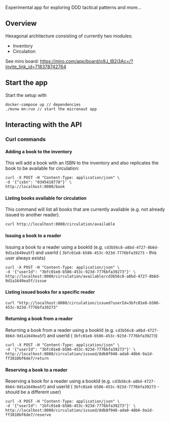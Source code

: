 Experimental app for exploring DDD tactical patterns and more...

## Overview

Hexagonal architecture consisting of currently two modules:

- Inventory
- Circulation

See miro board: https://miro.com/app/board/o9J_lB2j3Ac=/?invite_link_id=718378742764

## Start the app

Start the setup with

```shell
docker-compose up // dependencies
./mvnw mn:run // start the micronaut app
```

## Interacting with the API

### Curl commands

#### Adding a book to the inventory

This will add a book with an ISBN to the inventory and also replicates the book to be available for circulation:

```shell
curl -X POST -H "Content-Type: application/json" \
-d '{"isbn": "0345418778"}' \
http://localhost:8080/book
```

#### Listing books available for circulation

This command will list all books that are currently available (e.g. not already issued to another reader).

```shell
curl http://localhost:8080/circulation/available
```

#### Issuing a book to a reader

Issuing a book to a reader using a bookId (e.g. `cd3b56c8-a8bd-4727-8b6d-9d1a1649ea5f`) and userId (
`3bfc01e8-b586-453c-923d-7776bfa39273` - this user always exists)

```shell
curl -X POST -H "Content-Type: application/json" \
-d '{"userId": "3bfc01e8-b586-453c-923d-7776bfa39273"}' \
http://localhost:8080/circulation/available/cd3b56c8-a8bd-4727-8b6d-9d1a1649ea5f/issue 
```

#### Listing issued books for a specific reader

```shell
curl "http://localhost:8080/circulation/issued?userId=3bfc01e8-b586-453c-923d-7776bfa39273"
```

#### Returning a book from a reader

Returning a book from a reader using a bookId (e.g. `cd3b56c8-a8bd-4727-8b6d-9d1a1649ea5f`) and userId (
`3bfc01e8-b586-453c-923d-7776bfa39273`)

```shell
curl -X POST -H "Content-Type: application/json" \
-d '{"userId": "3bfc01e8-b586-453c-923d-7776bfa39273"}' \
http://localhost:8080/circulation/issued/8db8f948-ada8-48b6-9a1d-ff3810bf6de7/return
```

#### Reserving a book to a reader

Reserving a book for a reader using a bookId (e.g. `cd3b56c8-a8bd-4727-8b6d-9d1a1649ea5f`) and userId (
`3bfc01e8-b586-453c-923d-7776bfa39273` - should be a different user)

```shell
curl -X POST -H "Content-Type: application/json" \
-d '{"userId": "1bfc01e8-b586-453c-923d-7776bfa39273"}' \
http://localhost:8080/circulation/issued/8db8f948-ada8-48b6-9a1d-ff3810bf6de7/reserve
```



